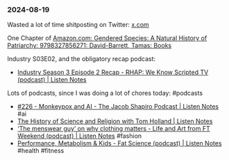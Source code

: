 ### 2024-08-19

Wasted a lot of time shitposting on Twitter: [x.com](https://x.com/search?q=from%3Adebugjois%20since%3A2024-08-19%20until%3A2024-08-20&src=typed_query)

One Chapter of [Amazon.com: Gendered Species: A Natural History of Patriarchy: 9798327856271: David-Barrett, Tamas: Books](https://www.amazon.com/Gendered-Species-Natural-History-Patriarchy/dp/B0D7T8P4F4) 

Industry S03E02, and the obligatory recap podcast:
* [Industry Season 3 Episode 2 Recap - RHAP: We Know Scripted TV (podcast) | Listen Notes](https://www.listennotes.com/podcasts/rhap-we-know/industry-season-3-episode-2-AYHRzvSVJPb/)

Lots of podcasts, since I was doing a lot of chores today: #podcasts 

* [#226 - Monkeypox and AI - The Jacob Shapiro Podcast | Listen Notes](https://lnns.co/D6GrLwUuOFx) #ai
* [The History of Science and Religion with Tom Holland | Listen Notes](https://lnns.co/ATPUu3JSEjI)
* [‘The menswear guy’ on why clothing matters - Life and Art from FT Weekend (podcast) | Listen Notes](https://lnns.co/UZV1P2WI7fC) #fashion
* [Performance, Metabolism & Kids - Fat Science (podcast) | Listen Notes](https://lnns.co/6aG9LNUdVoO) #health #fitness






